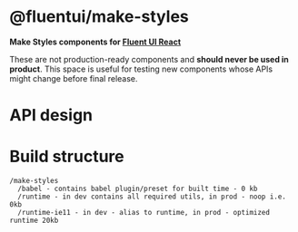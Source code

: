 # @fluentui/make-styles

**Make Styles components for [Fluent UI React](https://developer.microsoft.com/en-us/fluentui)**

These are not production-ready components and **should never be used in product**. This space is useful for testing new components whose APIs might change before final release.

# API design

# Build structure

```
/make-styles
  /babel - contains babel plugin/preset for built time - 0 kb
  /runtime - in dev contains all required utils, in prod - noop i.e. 0kb
  /runtime-ie11 - in dev - alias to runtime, in prod - optimized runtime 20kb
```
